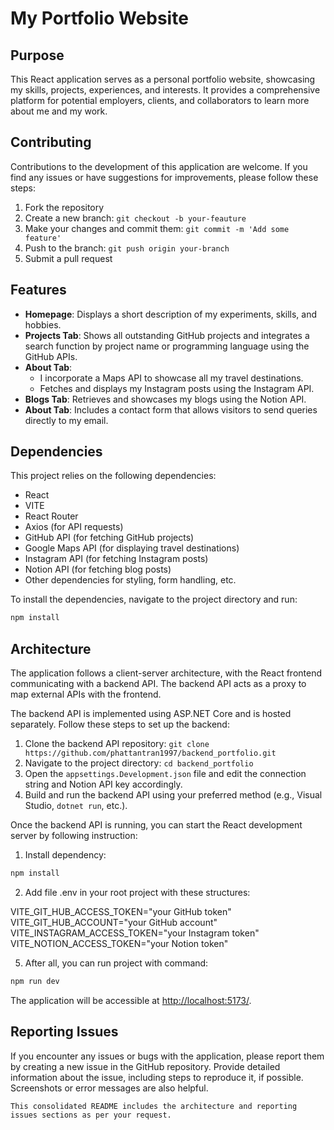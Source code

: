 # My Portfolio Website

## Purpose
This React application serves as a personal portfolio website, showcasing my skills, projects, experiences, and interests. It provides a comprehensive platform for potential employers, clients, and collaborators to learn more about me and my work.

## Contributing
Contributions to the development of this application are welcome. If you find any issues or have suggestions for improvements, please follow these steps:

1. Fork the repository
2. Create a new branch: `git checkout -b your-feauture`
3. Make your changes and commit them: `git commit -m 'Add some feature'`
4. Push to the branch: `git push origin your-branch`
5. Submit a pull request

## Features
- **Homepage**: Displays a short description of my experiments, skills, and hobbies.
- **Projects Tab**: Shows all outstanding GitHub projects and integrates a search function by project name or programming language using the GitHub APIs.
- **About Tab**:
  - I incorporate a Maps API to showcase all my travel destinations.
  - Fetches and displays my Instagram posts using the Instagram API.
- **Blogs Tab**: Retrieves and showcases my blogs using the Notion API.
- **About Tab**: Includes a contact form that allows visitors to send queries directly to my email.

## Dependencies
This project relies on the following dependencies:

- React
- VITE
- React Router
- Axios (for API requests)
- GitHub API (for fetching GitHub projects)
- Google Maps API (for displaying travel destinations)
- Instagram API (for fetching Instagram posts)
- Notion API (for fetching blog posts)
- Other dependencies for styling, form handling, etc.

To install the dependencies, navigate to the project directory and run:

```bash
npm install
```

## Architecture
The application follows a client-server architecture, with the React frontend communicating with a backend API. The backend API acts as a proxy to map external APIs with the frontend.

The backend API is implemented using ASP.NET Core and is hosted separately. Follow these steps to set up the backend:

1. Clone the backend API repository: `git clone https://github.com/phattantran1997/backend_portfolio.git`
2. Navigate to the project directory: `cd backend_portfolio`
3. Open the `appsettings.Development.json` file and edit the connection string and Notion API key accordingly.
4. Build and run the backend API using your preferred method (e.g., Visual Studio, `dotnet run`, etc.).

Once the backend API is running, you can start the React development server by following instruction:
1. Install dependency:
```bash
npm install
```
2. Add file .env in your root project with these structures:

VITE_GIT_HUB_ACCESS_TOKEN="your GitHub token"
VITE_GIT_HUB_ACCOUNT="your GitHub account"
VITE_INSTAGRAM_ACCESS_TOKEN="your Instagram token"
VITE_NOTION_ACCESS_TOKEN="your Notion token"

5. After all, you can run project with command: 
```bash
npm run dev
```
The application will be accessible at [http://localhost:5173/](http://localhost:5173/).
## Reporting Issues
If you encounter any issues or bugs with the application, please report them by creating a new issue in the GitHub repository. Provide detailed information about the issue, including steps to reproduce it, if possible. Screenshots or error messages are also helpful.
```
This consolidated README includes the architecture and reporting issues sections as per your request.
